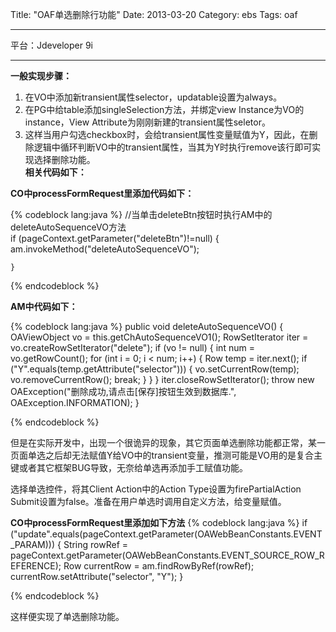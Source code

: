 Title: "OAF单选删除行功能"
Date: 2013-03-20
Category: ebs
Tags: oaf

----
平台：Jdeveloper 9i    

---
**一般实现步骤：**
 
1. 在VO中添加新transient属性selector，updatable设置为always。    
2. 在PG中给table添加singleSelection方法，并绑定view Instance为VO的instance，View Attribute为刚刚新建的transient属性seletor。        
3. 这样当用户勾选checkbox时，会给transient属性变量赋值为Y，因此，在删除逻辑中循环判断VO中的transient属性，当其为Y时执行remove该行即可实现选择删除功能。    
**相关代码如下：**

**CO中processFormRequest里添加代码如下：**

{% codeblock lang:java %}
	//当单击deleteBtn按钮时执行AM中的deleteAutoSequenceVO方法    
    if (pageContext.getParameter("deleteBtn")!=null)
    {
      am.invokeMethod("deleteAutoSequenceVO");

    }
{% endcodeblock %}

**AM中代码如下：**

{% codeblock lang:java %}
    public void deleteAutoSequenceVO() {
        OAViewObject vo = this.getChAutoSequenceVO1();
        RowSetIterator iter = vo.createRowSetIterator("delete");
        if (vo != null) {
            int num = vo.getRowCount();
            for (int i = 0; i < num; i++) {
                Row temp = iter.next();
                if ("Y".equals(temp.getAttribute("selector"))) {
                    vo.setCurrentRow(temp);
                    vo.removeCurrentRow();
                    break;
                }
            }
        }
        iter.closeRowSetIterator();
        throw new OAException("删除成功,请点击[保存]按钮生效到数据库.",    
                              OAException.INFORMATION);
    }

{% endcodeblock %}


但是在实际开发中，出现一个很诡异的现象，其它页面单选删除功能都正常，某一页面单选之后却无法赋值Y给VO中的transient变量，推测可能是VO用的是复合主键或者其它框架BUG导致，无奈给单选再添加手工赋值功能。    

选择单选控件，将其Client Action中的Action Type设置为firePartialAction Submit设置为false。准备在用户单选时调用自定义方法，给变量赋值。

**CO中processFormRequest里添加如下方法**
{% codeblock lang:java %}
        if ("update".equals(pageContext.getParameter(OAWebBeanConstants.EVENT_PARAM))) {
            String rowRef =
                pageContext.getParameter(OAWebBeanConstants.EVENT_SOURCE_ROW_REFERENCE);
            Row currentRow = am.findRowByRef(rowRef);
            currentRow.setAttribute("selector", "Y");
        }

{% endcodeblock %}
 
这样便实现了单选删除功能。

